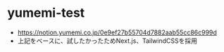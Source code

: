 # yumemi-test

- https://notion.yumemi.co.jp/0e9ef27b55704d7882aab55cc86c999d
- 上記をベースに、試したかったためNext.js、TailwindCSSを採用
